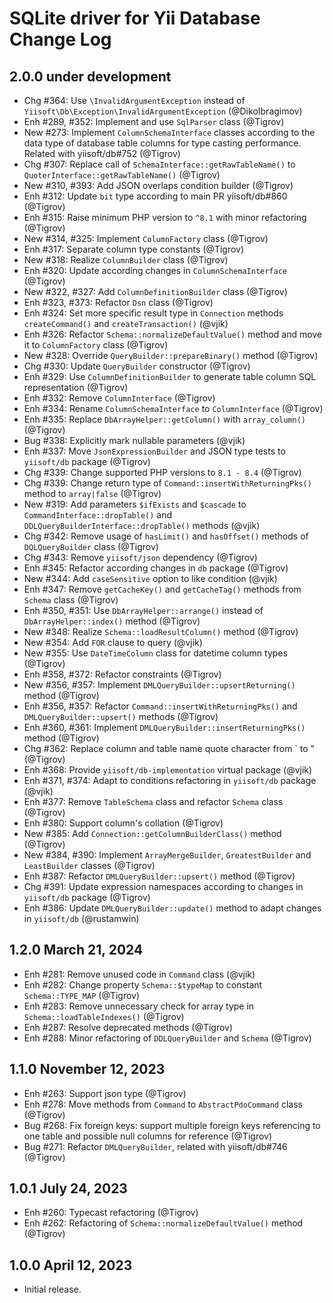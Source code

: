 # SQLite driver for Yii Database Change Log

## 2.0.0 under development

- Chg #364: Use `\InvalidArgumentException` instead of `Yiisoft\Db\Exception\InvalidArgumentException` (@DikoIbragimov)
- Enh #289, #352: Implement and use `SqlParser` class (@Tigrov)
- New #273: Implement `ColumnSchemaInterface` classes according to the data type of database table columns
  for type casting performance. Related with yiisoft/db#752 (@Tigrov)
- Chg #307: Replace call of `SchemaInterface::getRawTableName()` to `QuoterInterface::getRawTableName()` (@Tigrov)
- New #310, #393: Add JSON overlaps condition builder (@Tigrov)
- Enh #312: Update `bit` type according to main PR yiisoft/db#860 (@Tigrov)
- Enh #315: Raise minimum PHP version to `^8.1` with minor refactoring (@Tigrov)
- New #314, #325: Implement `ColumnFactory` class (@Tigrov)
- Enh #317: Separate column type constants (@Tigrov)
- New #318: Realize `ColumnBuilder` class (@Tigrov)
- Enh #320: Update according changes in `ColumnSchemaInterface` (@Tigrov)
- New #322, #327: Add `ColumnDefinitionBuilder` class (@Tigrov)
- Enh #323, #373: Refactor `Dsn` class (@Tigrov)
- Enh #324: Set more specific result type in `Connection` methods `createCommand()` and `createTransaction()` (@vjik)
- Enh #326: Refactor `Schema::normalizeDefaultValue()` method and move it to `ColumnFactory` class (@Tigrov)
- New #328: Override `QueryBuilder::prepareBinary()` method (@Tigrov)
- Chg #330: Update `QueryBuilder` constructor (@Tigrov)
- Enh #329: Use `ColumnDefinitionBuilder` to generate table column SQL representation (@Tigrov)
- Enh #332: Remove `ColumnInterface` (@Tigrov)
- Enh #334: Rename `ColumnSchemaInterface` to `ColumnInterface` (@Tigrov)
- Enh #335: Replace `DbArrayHelper::getColumn()` with `array_column()` (@Tigrov)
- Bug #338: Explicitly mark nullable parameters (@vjik)
- Enh #337: Move `JsonExpressionBuilder` and JSON type tests to `yiisoft/db` package (@Tigrov)
- Chg #339: Change supported PHP versions to `8.1 - 8.4` (@Tigrov)
- Chg #339: Change return type of `Command::insertWithReturningPks()` method to `array|false` (@Tigrov)
- New #319: Add parameters `$ifExists` and `$cascade` to `CommandInterface::dropTable()` and
  `DDLQueryBuilderInterface::dropTable()` methods (@vjik)
- Chg #342: Remove usage of `hasLimit()` and `hasOffset()` methods of `DQLQueryBuilder` class (@Tigrov)
- Chg #343: Remove `yiisoft/json` dependency (@Tigrov)
- Enh #345: Refactor according changes in `db` package (@Tigrov)
- New #344: Add `caseSensitive` option to like condition (@vjik)
- Enh #347: Remove `getCacheKey()` and `getCacheTag()` methods from `Schema` class (@Tigrov)
- Enh #350, #351: Use `DbArrayHelper::arrange()` instead of `DbArrayHelper::index()` method (@Tigrov)
- New #348: Realize `Schema::loadResultColumn()` method (@Tigrov)
- New #354: Add `FOR` clause to query (@vjik)
- New #355: Use `DateTimeColumn` class for datetime column types (@Tigrov)
- Enh #358, #372: Refactor constraints (@Tigrov)
- New #356, #357: Implement `DMLQueryBuilder::upsertReturning()` method (@Tigrov)
- Enh #356, #357: Refactor `Command::insertWithReturningPks()` and `DMLQueryBuilder::upsert()` methods (@Tigrov)
- Enh #360, #361: Implement `DMLQueryBuilder::insertReturningPks()` method (@Tigrov)
- Chg #362: Replace column and table name quote character from ` to " (@Tigrov)
- Enh #368: Provide `yiisoft/db-implementation` virtual package (@vjik)
- Enh #371, #374: Adapt to conditions refactoring in `yiisoft/db` package (@vjik)
- Enh #377: Remove `TableSchema` class and refactor `Schema` class (@Tigrov)
- Enh #380: Support column's collation (@Tigrov)
- New #385: Add `Connection::getColumnBuilderClass()` method (@Tigrov)
- New #384, #390: Implement `ArrayMergeBuilder`, `GreatestBuilder` and `LeastBuilder` classes (@Tigrov)
- Enh #387: Refactor `DMLQueryBuilder::upsert()` method (@Tigrov)
- Chg #391: Update expression namespaces according to changes in `yiisoft/db` package (@Tigrov)
- Enh #386: Update `DMLQueryBuilder::update()` method to adapt changes in `yiisoft/db` (@rustamwin)

## 1.2.0 March 21, 2024

- Enh #281: Remove unused code in `Command` class (@vjik)
- Enh #282: Change property `Schema::$typeMap` to constant `Schema::TYPE_MAP` (@Tigrov)
- Enh #283: Remove unnecessary check for array type in `Schema::loadTableIndexes()` (@Tigrov)
- Enh #287: Resolve deprecated methods (@Tigrov)
- Enh #288: Minor refactoring of `DDLQueryBuilder` and `Schema` (@Tigrov)

## 1.1.0 November 12, 2023

- Enh #263: Support json type (@Tigrov)
- Enh #278: Move methods from `Command` to `AbstractPdoCommand` class (@Tigrov)
- Bug #268: Fix foreign keys: support multiple foreign keys referencing to one table and possible null columns for reference (@Tigrov)
- Bug #271: Refactor `DMLQueryBuilder`, related with yiisoft/db#746 (@Tigrov)

## 1.0.1 July 24, 2023

- Enh #260: Typecast refactoring (@Tigrov)
- Enh #262: Refactoring of `Schema::normalizeDefaultValue()` method (@Tigrov)

## 1.0.0 April 12, 2023

- Initial release.
